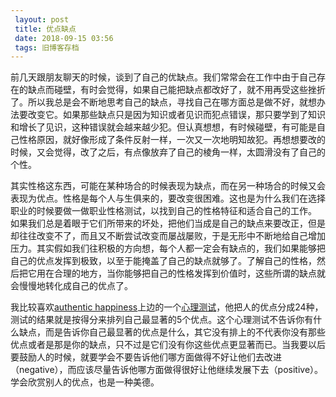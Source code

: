 ```yaml
---
 layout: post
 title: 优点缺点
 date: 2018-09-15 03:56
 tags: 旧博客存档
---
```

前几天跟朋友聊天的时候，谈到了自己的优缺点。我们常常会在工作中由于自己存在的缺点而碰壁，有时会觉得，如果自己能把缺点都改好了，就不用再受这些挫折了。所以我总是会不断地思考自己的缺点，寻找自己在哪方面总是做不好，就想办法要改变它。如果那些缺点只是因为知识或者见识而犯点错误，那只要学到了知识和增长了见识，这种错误就会越来越少犯。但认真想想，有时候碰壁，有可能是自己性格原因，就好像形成了条件反射一样，一次又一次地明知故犯。再想想要改的时候，又会觉得，改了之后，有点像放弃了自己的棱角一样，太圆滑没有了自己的个性。

其实性格这东西，可能在某种场合的时候表现为缺点，而在另一种场合的时候又会表现为优点。性格是每个人与生俱来的，要改变很困难。这也是为什么我们在选择职业的时候要做一做职业性格测试，以找到自己的性格特征和适合自己的工作。
如果我们总是着眼于它们所带来的坏处，把他们当成是自己的缺点来要改正，但是却往往改变不了，而且又不断尝试改变而屡战屡败，于是无形中不断地给自己增加压力。其实假如我们往积极的方向想，每个人都一定会有缺点的，我们如果能够把自己的优点发挥到极致，以至于能掩盖了自己的缺点就够了。了解自己的性格，然后把它用在合理的地方，当你能够把自己的性格发挥到价值时，这些所谓的缺点就会慢慢地转化成自己的优点了。

我比较喜欢[authentic
happiness](http://www.authentichappiness.sas.upenn.edu/Default.aspx)上边的一个[心理测试](http://www.authentichappiness.sas.upenn.edu/tests/SameAnswers_t.aspx?id=310)，他把人的优点分成24种，测试的结果就是按得分来排列自己最显著的5个优点。这个心理测试不告诉你有什么缺点，而是告诉你自己最显著的优点是什么，其它没有排上的不代表你没有那些优点或者是那是你的缺点，只不过是它们没有你这些优点更显著而已。当我要以后要鼓励人的时候，就要学会不要告诉他们哪方面做得不好让他们去改进（negative），而应该尽量告诉他哪方面做得很好让他继续发展下去（positive）。学会欣赏别人的优点，也是一种美德。

